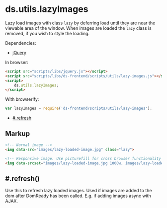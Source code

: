 # ds.utils.lazyImages

Lazy load images with class `lazy` by deferring load until they are near the
viewable area of the window.
When images are loaded the `lazy` class is removed, if you wish to style the
loading.

Dependencies:

- [jQuery](http://jquery.com/download/)

In browser:

```html
<script src="scripts/libs/jquery.js"></script>
<script src="scripts/libs/ds-frontend/scripts/utils/lazy-images.js"></script>
<script>
    ds.utils.lazyImages;
</script>
```

With browserify:

```js
var lazyImages = require('ds-frontend/scripts/utils/lazy-images');
```

- [#.refresh](#refresh)

## Markup

```html
<!-- Normal image -->
<img data-src="images/lazy-loaded-image.jpg" class="lazy">

<!-- Responsive image. Use picturefill for cross browser functionality -->
<img data-srcset="images/lazy-loaded-image.jpg 1000w, images/lazy-loaded-image-small.jpg 500w" class="lazy">
```

## #.refresh()

Use this to refresh lazy loaded images. Used if images are added to the dom
after DomReady has been called. E.g. if adding images async with AJAX.

